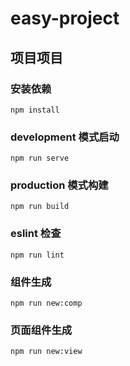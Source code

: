 # easy-project

## 项目项目

### 安装依赖

```
npm install
```

### development 模式启动

```
npm run serve
```

### production 模式构建

```
npm run build
```

### eslint 检查

```
npm run lint
```

### 组件生成

```
npm run new:comp
```

### 页面组件生成

```
npm run new:view
```
